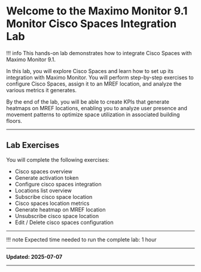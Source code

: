 # Welcome to the Maximo Monitor 9.1 </br>Monitor Cisco Spaces Integration Lab

!!! info
    This hands-on lab demonstrates how to integrate Cisco Spaces with Maximo Monitor 9.1.

In this lab, you will explore Cisco Spaces and learn how to set up its integration with Maximo Monitor. You will perform step-by-step exercises to configure Cisco Spaces, assign it to an MREF location, and analyze the various metrics it generates.

By the end of the lab, you will be able to create KPIs that generate heatmaps on MREF locations, enabling you to analyze user presence and movement patterns to optimize space utilization in associated building floors.

---

## Lab Exercises

You will complete the following exercises:

* Cisco spaces overview
* Generate activation token
* Configure cisco spaces integration
* Locations list overview
* Subscribe cisco space location
* Cisco spaces location metrics
* Generate heatmap on MREF location
* Unsubscribe cisco space location
* Edit / Delete cisco spaces configuration

---

!!! note
    Expected time needed to run the complete lab: 1 hour

---

**Updated: 2025-07-07**

---